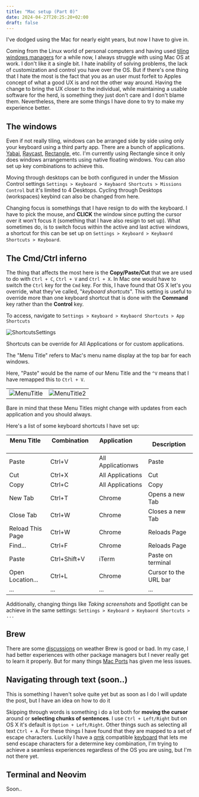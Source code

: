 ```yaml
---
title: "Mac setup (Part 0)"
date: 2024-04-27T20:25:20+02:00
draft: false
---
```


I've dodged using the Mac for nearly eight years, but now I have to give in.

Coming from the Linux world of personal computers and having used [tiling windows managers](https://en.wikipedia.org/wiki/Tiling_window_manager) for a while now, I always struggle with using Mac OS at work. I don't like it a single bit. I hate inability of solving problems, the lack of customization and control you have over the OS. But if there's one thing that I hate the most is the fact that you as an user must forfeit to Apples concept of what a good UX is and not the other way around. Having the change to bring the UX closer to the individual, while maintaining a usable software for the herd, is something they just don't care and I don't blame them. Nevertheless, there are some things I have done to try to make my experience better.

## The windows

Even if not really tiling, windows can be arranged side by side using only your keyboard using a third party app. There are a bunch of applications. [Yabai](https://github.com/koekeishiya/yabai), [Raycast](https://www.raycast.com/), [Rectangle](https://rectangleapp.com/), etc. I'm currently using Rectangle since it only does windows arrangements using native floating windows. You can also set up key combinations to achieve this.

Moving through desktops can be both configured in under the Mission Control settings `Settings > Keyboard > Keybaord Shortcuts > Missions Control` but it's limited to 4 Desktops. Cycling through Desktops (workspaces) keybind can also be changed from here.

Changing focus is somethings that I have resign to do with the keyboard. I have to pick the mouse, and **CLICK** the window since putting the cursor over it won't focus it (something that I have also resign to set up). What sometimes do, is to switch focus within the active and last active windows, a shortcut for this can be set up on `Settings > Keyboard > Keybaord Shortcuts > Keyboard`.

## The Cmd/Ctrl inferno

The thing that affects the most here is the **Copy/Paste/Cut** that we are used to do with `Ctrl + C`,  `Ctrl + V` and  `Ctrl + X`. In Mac one would have to switch the `Ctrl` key for the `Cmd` key. For this, I have found that OS X let's you override, what they've called, "*keyboard shortcuts*". This setting is useful to override more than one keyboard shortcut that is done with the **Command** key rather than the **Control** key.

To access, navigate to `Settings > Keyboard > Keybaord Shortcuts > App Shortcuts`

![ShortcutsSettings](/images/posts/mac_setup0.jpg)

Shortcuts can be override for All Applications or for custom applications.


The "Menu Title" refers to Mac's menu name display at the top bar for each windows.

Here, "Paste" would be the name of our Menu Title and the `^V` means that I have remapped this to `Ctrl + V`.

| | |
| ------------- | -------------- |
| ![MenuTitle](/images/posts/mac_setup1.jpg) | ![MenuTitle2](/images/posts/mac_setup2.jpg)| Item1 |

Bare in mind that these Menu Titles might change with updates from each application and you should always.

Here's a list of some keyboard shortcuts I have set up:

| Menu Title &nbsp; &nbsp; &nbsp; &nbsp; &nbsp; &nbsp;| Combination &nbsp; &nbsp; &nbsp; &nbsp; &nbsp; &nbsp; | Application &nbsp; &nbsp; &nbsp; &nbsp; &nbsp; &nbsp; | Description |
|------------|-------------|-----|-------------|
| Paste      | Ctrl+V      | All Applicationws   | Paste |
| Cut      | Ctrl+X      | All Applications   | Cut |
| Copy      | Ctrl+C      | All Applications   | Copy |
| New Tab    | Ctrl+T      | Chrome | Opens a new Tab |
| Close Tab    | Ctrl+W      | Chrome | Closes a new Tab |
| Reload This Page    | Ctrl+W      | Chrome | Reloads Page|
| Find...    | Ctrl+F      | Chrome | Reloads Page|
| Paste    | Ctrl+Shift+V      | iTerm | Paste on terminal|
| Open Location...    | Ctrl+L      | Chrome | Cursor to the URL bar|
| ... | ... | ... | ... |

Additionally, changing things like *Taking screenshots* and Spotlight can be achieve in the same settings: `Settings > Keyboard > Keybaord Shortcuts > ...`

## Brew

There are some [discussions](https://news.ycombinator.com/item?id=26036834) on weather Brew is good or bad. In my case, I had better experiences with other package managers but I never really get to learn it properly. But for many things [Mac Ports](https://ports.macports.org/) has given me less issues.

## Navigating through text (soon..)

This is something I haven't solve quite yet but as soon as I do I will update the post, but I have an idea on how to do it

Skipping through words is something i do a lot both for **moving the cursor** around or **selecting chunks of sentences**. I use `Ctrl + Left/Right` but on OS X it's default is `Option + Left/Right`. Other things such as selecting all text `Ctrl + A`. For these things I have found that they are mapped to a set of escape characters. Luckily I have a [qmk](https://en.wikipedia.org/wiki/QMK) compatible [keyboard](https://github.com/foostan/crkbd) that lets me send escape characters for a determine key combination, I'm trying to achieve a seamless experiences regardless of the OS you are using, but I'm not there yet.
<!-- Skipping through words is something i do a lot both for **moving the cursor** around or **selecting chunks of sentences**. I use `Ctrl + Left/Right` but on OS X it's default is `Option + Left/Right`. Other things such as selecting all text `Ctrl + A`. For these things I have found that they are mapped to a set of escape characters. Luckily I have a [qmk](https://en.wikipedia.org/wiki/QMK) compatible [keyboard](https://github.com/foostan/crkbd) that lets me set up these escape characters for a key combination, resulting in a seamless experiences regardless of the OS you are using, since the escape characters are always the same what changes is the key combination that sends them. -->

## Terminal and Neovim

Soon..
